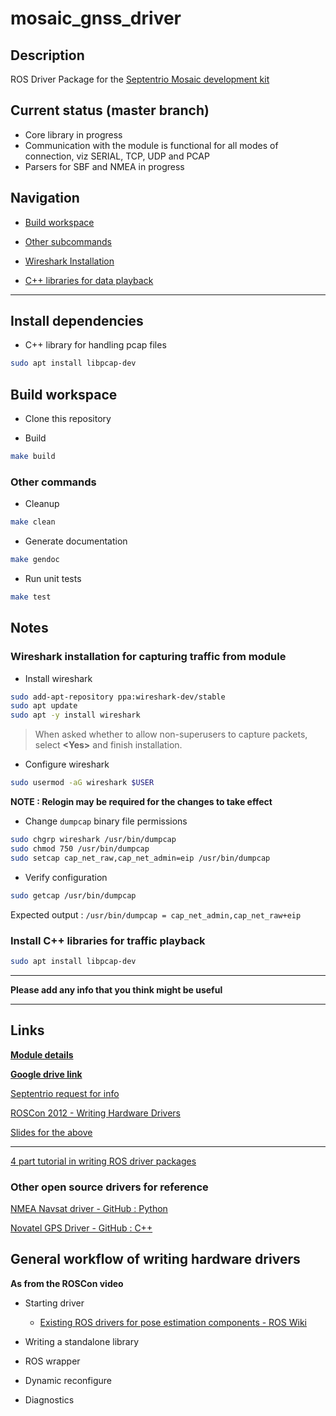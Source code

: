 # mosaic_gnss_driver

## Description

ROS Driver Package for the [Septentrio Mosaic development kit](https://shop.septentrio.com/en/shop/mosaictm-development-kit)

## Current status (master branch)

- Core library in progress
- Communication with the module is functional for all modes of connection, viz SERIAL, TCP, UDP and PCAP
- Parsers for SBF and NMEA in progress

## Navigation

- [Build workspace](#build-workspace)

- [Other subcommands](#other-commands)
  <br>

- [Wireshark Installation](#wireshark-installation-for-capturing-traffic-from-module)

- [C++ libraries for data playback](#install-c-libraries-for-traffic-playback)

---

## Install dependencies

- C++ library for handling pcap files

```bash
sudo apt install libpcap-dev
```

## Build workspace

- Clone this repository

- Build

```bash
make build
```

### Other commands

- Cleanup

```bash
make clean
```

- Generate documentation

```bash
make gendoc
```

- Run unit tests

```bash
make test
```

## Notes

### Wireshark installation for capturing traffic from module

- Install wireshark

```bash
sudo add-apt-repository ppa:wireshark-dev/stable
sudo apt update
sudo apt -y install wireshark
```

> When asked whether to allow non-superusers to capture packets, select **<Yes\>** and finish installation.

- Configure wireshark

```bash
sudo usermod -aG wireshark $USER
```

**NOTE : Relogin may be required for the changes to take effect**

- Change `dumpcap` binary file permissions

```bash
sudo chgrp wireshark /usr/bin/dumpcap
sudo chmod 750 /usr/bin/dumpcap
sudo setcap cap_net_raw,cap_net_admin=eip /usr/bin/dumpcap
```

- Verify configuration

```bash
sudo getcap /usr/bin/dumpcap
```

Expected output : `/usr/bin/dumpcap = cap_net_admin,cap_net_raw+eip`
<br>

### Install C++ libraries for traffic playback

```bash
sudo apt install libpcap-dev
```

---

**Please add any info that you think might be useful**

---

## Links

[**Module details**](https://shop.septentrio.com/en/shop/mosaictm-development-kit)

[**Google drive link**](https://drive.google.com/drive/folders/14KQpB4tbFVY6TrVSzioFhG_bZOaW4NAf?usp=sharing)

[Septentrio request for info](https://customersupport.septentrio.com/s/case/500f300001R3MOlAAN/configuration-setup-for-the-mosaic-dev-kit)

[ROSCon 2012 - Writing Hardware Drivers](https://www.youtube.com/watch?v=pagC2WXT1x0)

[Slides for the above](https://docs.google.com/presentation/d/13yyOB5CXOzpvMa0_wYxDvNzjb_9dfMjDuVo-CvBcoRw/edit#slide=id.p)

---

[4 part tutorial in writing ROS driver packages](https://roboticsbackend.com/create-a-ros-driver-package-introduction-what-is-a-ros-wrapper-1-4/)

### Other open source drivers for reference

[NMEA Navsat driver - GitHub : Python](https://github.com/ros-drivers/nmea_navsat_driver)

[Novatel GPS Driver - GitHub : C++](https://github.com/swri-robotics/novatel_gps_driver)

## General workflow of writing hardware drivers

**As from the ROSCon video**

- Starting driver

  - [Existing ROS drivers for pose estimation components - ROS Wiki](https://wiki.ros.org/Sensors#Pose_Estimation_.28GPS.2FIMU.29)

- Writing a standalone library

- ROS wrapper

- Dynamic reconfigure

- Diagnostics
